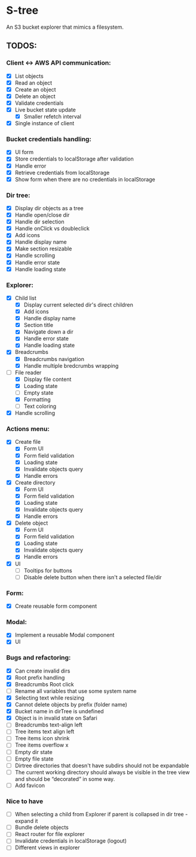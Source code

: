 # S-tree

An S3 bucket explorer that mimics a filesystem.

## TODOS:

### Client <-> AWS API communication:

- [x] List objects
- [x] Read an object
- [x] Create an object
- [x] Delete an object
- [x] Validate credentials
- [x] Live bucket state update
    -   [x] Smaller refetch interval 
- [x] Single instance of client

### Bucket credentials handling:

- [x] UI form
- [x] Store credentials to localStorage after validation
- [x] Handle error
- [x] Retrieve credentials from localStorage
- [x] Show form when there are no credentials in localStorage

### Dir tree:

- [x] Display dir objects as a tree
- [x] Handle open/close dir
- [x] Handle dir selection
- [x] Handle onClick vs doubleclick
- [x] Add icons
- [x] Handle display name
- [x] Make section resizable
- [x] Handle scrolling
- [x] Handle error state
- [x] Handle loading state

### Explorer:

- [x] Child list
    - [x] Display current selected dir's direct children
    - [x] Add icons
    - [x] Handle display name
    - [x] Section title
    - [x] Navigate down a dir
    - [x] Handle error state
    - [x] Handle loading state
- [x] Breadcrumbs
    - [x] Breadcrumbs navigation
    - [x] Handle multiple bredcrumbs wrapping
- [ ] File reader
    - [x] Display file content
    - [x] Loading state
    - [ ] Empty state
    - [x] Formatting
    - [ ] Text coloring
- [x] Handle scrolling

### Actions menu:
- [x] Create file
    - [x] Form UI
    - [x] Form field validation
    - [x] Loading state
    - [x] Invalidate objects query
    - [x] Handle errors
- [x] Create directory
    - [x] Form UI
    - [x] Form field validation
    - [x] Loading state
    - [x] Invalidate objects query
    - [x] Handle errors
- [x] Delete object
    - [x] Form UI
    - [x] Form field validation
    - [x] Loading state
    - [x] Invalidate objects query
    - [x] Handle errors
- [x] UI
    - [ ] Tooltips for buttons
    - [ ] Disable delete button when there isn't a selected file/dir

### Form:
- [x] Create reusable form component

### Modal: 
- [x] Implement a reusable Modal component
- [x] UI

### Bugs and refactoring:

- [x] Can create invalid dirs
- [x] Root prefix handling
- [x] Breadcrumbs Root click
- [ ] Rename all variables that use some system name
- [x] Selecting text while resizing
- [x] Cannot delete objects by prefix (folder name)
- [x] Bucket name in dirTree is undefined
- [x] Object is in invalid state on Safari
- [ ] Breadcrumbs text-align left
- [ ] Tree items text align left
- [ ] Tree items icon shrink
- [ ] Tree items overflow x
- [ ] Empty dir state
- [ ] Empty file state
- [ ] Dirtree directories that doesn't have subdirs should not be expandable
- [ ] The current working directory should always be visible in
the tree view and should be “decorated” in some way.
- [ ] Add favicon

### Nice to have
- [ ] When selecting a child from Explorer if parent is collapsed in dir tree - expand it
- [ ] Bundle delete objects
- [ ] React router for file explorer
- [ ] Invalidate credentials in localStorage (logout)
- [ ] Different views in explorer
